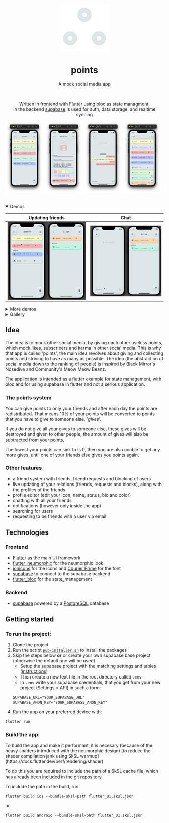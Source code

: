 <p align="center">
    <img width="150pixels" src=".github/logo-white.png">
</p>

<h1 align="center">points</h1>

<p align="center">
A mock social media app
</p>

<br>

<p align="center">
    Written in frontend with <a Dart and href="https://flutter.dev">Flutter</a> using <a href="https://pub.dev/packages/bloc">bloc</a> as state managment,<br> 
    in the backend <a href="https://supabase.com">supabase</a> is used for auth, data storage, and realtime syncing
</p>

<p float="center">
  <img src=".github/home.png" width="24%">
  <img src=".github/user-profile.png" width="24%">
  <img src=".github/chat.png" width="24%">
  <img src=".github/user-discovery.png" width="24%">  
</p>

<br>

<!--- Inspired by: https://github.com/robertodoering/harpy/blob/master/README.md --->

<details open>
  <summary>Demos</summary>
  
  | **Updating friends** | **Chat** |
  | :---: | :---: |
  | <kbd><img src=".github/relations-demo.gif"/></kbd> | <kbd><img src=".github/chat-demo.gif"/></kbd>
</details>

<details>
    <summary>More demos</summary>
    
   | **Sign in** | **Sign up** | **Profile** |
   | :---: | :---: | :---: |
   | <kbd><img src=".github/sign-in-demo.gif"/></kbd> | <kbd><img src=".github/sign-up-demo.gif"/></kbd> | <kbd><img src=".github/profile-demo.gif"/></kbd> |
     
</details>

<details>
  <summary>Gallery</summary>
  
  | **Sign in** | **Home** | **Profile** |
  | :---: | :---: | :---: |
  | <kbd><img src=".github/log-in.png"/></kbd> | <kbd><img src=".github/home.png"/></kbd> | <kbd><img src=".github/user-profile.png"/></kbd> |
  | **Invite friend by email** | **Chat** | **Clicked on user** |
  | <kbd><img src=".github/user-email.png"/></kbd> | <kbd><img src=".github/chat.png"/></kbd> | <kbd><img src=".github/user-close.png"/></kbd> |
</details>

## Idea
The idea is to mock other social media, by giving each other useless points, 
which mock likes, subscribers and karma in other social media.
This is why that app is called 'points',
the main idea revolves about giving and collecting points
and striving to have as many as possible.
The idea (the abstraction of social media down to the ranking of people)
is inspired by Black Mirror's Nosedive and Community's Meow Meow Beanz.

The application is intended as a flutter example for state management,
with bloc and for using supabase in flutter and not a serious application.

### The points system
You can give points to only your friends and
after each day the points are redistributed.
That means 10% of your points will be converted to points
that you have to give to someone else, '*gives*'.

If you do not give all your gives to someone else,
these gives will be destroyed and given to other people,
the amount of gives will also be subtracted from your points.

The lowest your points can sink to is 0,
then you are also unable to get any more gives,
until one of your friends else gives you points again.

### Other features
- a friend system with friends, friend requests and blocking of users
- live updating of your relations (friends, requests and blocks),
  along with the profiles of the friends
- profile editor (edit your icon, name, status, bio and color)
- chatting with all your friends
- notifications (however only inside the app)
- searching for users
- requesting to be friends with a user via email

## Technologies
### Frontend
- [Flutter](https://flutter.dev) as the main UI framework
- [flutter_neumorphic](https://pub.dev/packages/flutter_neumorphic) for the neumorphic look
- [ionicons](https://pub.dev/packages/ionicons) for the icons and [Courier Prime](https://fonts.google.com/specimen/Courier+Prime) for the font
- [supabase](https://pub.dev/packages/supabase) to connect to the supabase backend
- [flutter_bloc](https://pub.dev/packages/flutter_bloc) for the state_management
 
### Backend
- [supabase](https://supabase.com) powered by a [PostgreSQL](https://postgresql.org) database

## Getting started

### To run the project:
1. Clone the project
2. Run the script [`pub-installer.sh`](https://github.com/bit-burger/points/blob/develop/pub-installer.sh) to install the packages
3. Skip the steps below **or** or create your own supabase base project (otherwise the default one will be used)
    - Setup the supabase project with the matching settings and tables ([instructions](supabase/README.md))
    - Then create a new text file in the root directory called `.env`
    - In `.env` write your supabase credentials,
       that you get from your new project (Settings > API) in such a form:
    ```shell script
    SUPABASE_URL="YOUR_SUPABASE_URL"
    SUPABASE_ANON_KEY="YOUR_SUPABASE_ANON_KEY"
    ```
4. Run the app on your preferred device with:
```shell script
flutter run
```

### Build the app:

<p>
To build the app and make it performant, it is necesary (because of the heavy shaders introduced with the neumorphic design) [to reduce the shader compilation jank using SkSL warmup](https://docs.flutter.dev/perf/rendering/shader)
</p>

<p>
To do this you are required to include the path of a SkSL cache file, which has already been included in the git repository
</p>

To include the path in the build, run
```shell script
flutter build ios --bundle-sksl-path flutter_01.sksl.json
```
or
```shell script
flutter build android --bundle-sksl-path flutter_01.sksl.json
```
